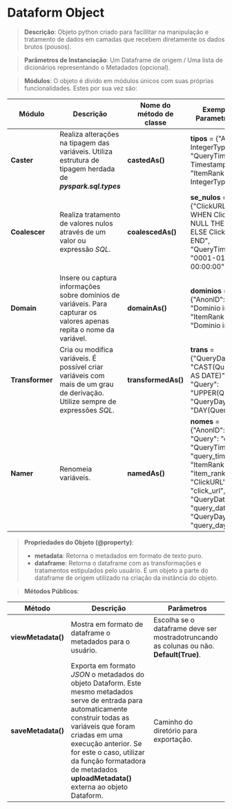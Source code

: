 # Dataform Object


>__Descrição__: Objeto python criado para facililtar na manipulação e tratamento de dados em camadas que recebem diretamente os dados brutos (pousos).

>__Parâmetros de Instanciação__: Um Dataframe de origem / Uma lista de dicionários representando o Metadados (opcional).

>__Módulos__: O objeto é divido em módulos únicos com suas próprias funcionalidades. Estes por sua vez são:

Módulo | Descrição | Nome do método de classe| Exemplo de Parametrização
-------|-----------|-------------------------|---------------
__Caster__|Realiza alterações na tipagem das variáveis. Utiliza estrutura de tipagem herdada de *__pyspark.sql.types__*|__castedAs()__|__tipos__ = {"AnonID": IntegerType(), "QueryTime": TimestampType(), "ItemRank": IntegerType()}
__Coalescer__|Realiza tratamento de valores nulos através de um valor ou expressão *SQL*.|__coalescedAs()__|__se_nulos__ = {"ClickURL": "CASE WHEN ClickURL IS NULL THEN '' ELSE ClickURL END", "QueryTime": "0001-01-01 00:00:00"}
__Domain__|Insere ou captura informações sobre domínios de variáveis. Para capturar os valores apenas repita o nome da variável.|__domainAs()__|__dominios__ = {"AnonID": "Dominio infinito.", "ItemRank": "Dominio infinito."}
__Transformer__|Cria ou modifica variáveis. É possível criar variáveis com mais de um grau de derivação. Utilize sempre de expressões *SQL*.|__transformedAs()__|__trans__ = {"QueryDate": "CAST(QueryTime AS DATE)", "Query": "UPPER(Query)", "QueryDay": "DAY(QueryDate)"}
__Namer__|Renomeia variáveis.|__namedAs()__|__nomes__ = {"AnonID": "id", "Query": "query", "QueryTime": "query_time", "ItemRank": "item_rank", "ClickURL": "click_url", "QueryDate": "query_date", "QueryDay": "query_day"}

>__Propriedades do Objeto (@property)__:
>* __metadata__: Retorna o metadados em formato de texto puro.
>* __dataframe__: Retorna o dataframe com as transformações e tratamentos estipulados pelo usuário. É um objeto a parte do dataframe de origem utilizado na criação da instância do objeto.

>__Métodos Públicos__:

Método | Descrição | Parâmetros
-------|-----------|-----------
__viewMetadata()__|Mostra em formato de dataframe o metadados para o usuário.|Escolha se o dataframe deve ser mostradotruncando as colunas ou não. __Default(True)__.
__saveMetadata()__|Exporta em formato *JSON* o metadados do objeto Dataform. Este mesmo metadados serve de entrada para automaticamente construir todas as variáveis que foram criadas em uma execução anterior. Se for este o caso, utilizar da função formatadora de metadados __uploadMetadata()__ externa ao objeto Dataform.| Caminho do diretório para exportação.
